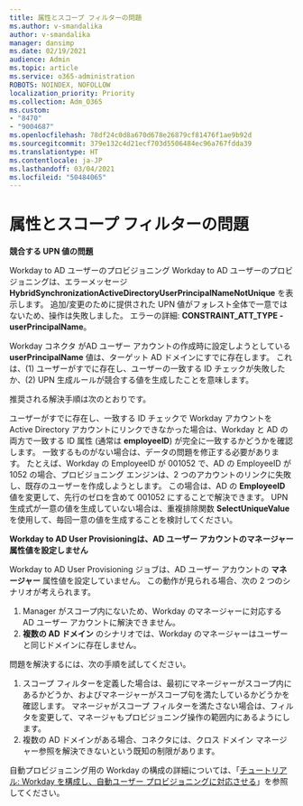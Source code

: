 ```yaml
---
title: 属性とスコープ フィルターの問題
ms.author: v-smandalika
author: v-smandalika
manager: dansimp
ms.date: 02/19/2021
audience: Admin
ms.topic: article
ms.service: o365-administration
ROBOTS: NOINDEX, NOFOLLOW
localization_priority: Priority
ms.collection: Adm_O365
ms.custom:
- "8470"
- "9004687"
ms.openlocfilehash: 78df24c0d8a670d678e26879cf81476f1ae9b92d
ms.sourcegitcommit: 379e132c4d21ecf703d5506484ec96a767fdda39
ms.translationtype: HT
ms.contentlocale: ja-JP
ms.lasthandoff: 03/04/2021
ms.locfileid: "50484065"
---
```

# <a name="problem-with-attribute-and-scoping-filter"></a>属性とスコープ フィルターの問題

**競合する UPN 値の問題**

Workday to AD ユーザーのプロビジョニング Workday to AD ユーザーのプロビジョニングは、エラーメッセージ **HybridSynchronizationActiveDirectoryUserPrincipalNameNotUnique** を表示します。 追加/変更のために提供された UPN 値がフォレスト全体で一意ではないため、操作は失敗しました。 エラーの詳細: **CONSTRAINT_ATT_TYPE - userPrincipalName**。

Workday コネクタ がAD ユーザー アカウントの作成時に設定しようとしている **userPrincipalName** 値は、ターゲット AD ドメインにすでに存在します。 これは、(1) ユーザーがすでに存在し、ユーザーの一致する ID チェックが失敗したか、(2) UPN 生成ルールが競合する値を生成したことを意味します。

推奨される解決手順は次のとおりです。

ユーザーがすでに存在し、一致する ID チェックで Workday アカウントを Active Directory アカウントにリンクできなかった場合は、Workday と AD の両方で一致する ID 属性 (通常は **employeeID**) が完全に一致するかどうかを確認します。 一致するものがない場合は、データの問題を修正する必要があります。 たとえば、Workday の EmployeeID が 001052 で、AD の EmployeeID が 1052 の場合、プロビジョニング エンジンは、2 つのアカウントのリンクに失敗し、既存のユーザーを作成しようとします。 この場合は、AD の **EmployeeID** 値を変更して、先行のゼロを含めて 001052 にすることで解決できます。
UPN 生成式が一意の値を生成していない場合は、重複排除関数 **SelectUniqueValue** を使用して、毎回一意の値を生成することを検討してください。

**Workday to AD User Provisioningは、AD ユーザー アカウントのマネージャー属性値を設定しません**

Workday to AD User Provisioning ジョブは、AD ユーザー アカウントの **マネージャー** 属性値を設定していません。 この動作が見られる場合、次の 2 つのシナリオが考えられます。

1. Manager がスコープ内にないため、Workday のマネージャーに対応する AD ユーザー アカウントに解決できません。
2. **複数の AD ドメイン** のシナリオでは、Workday のマネージャーはユーザーと同じドメインに存在しません。

問題を解決するには、次の手順を試してください。

1. スコープ フィルターを定義した場合は、最初にマネージャーがスコープ内にあるかどうか、およびマネージャーがスコープ句を満たしているかどうかを確認します。 マネージャがスコープ フィルターを満たさない場合は、フィルタを変更して、マネージャもプロビジョニング操作の範囲内にあるようにします。
2. 複数の AD ドメインがある場合、コネクタには、クロス ドメイン マネージャー参照を解決できないという既知の制限があります。

自動プロビジョニング用の Workday の構成の詳細については、「[チュートリアル: Workday を構成し、自動ユーザー プロビジョニングに対応させる](https://docs.microsoft.com/azure/active-directory/saas-apps/workday-inbound-tutorial)」を参照してください。













